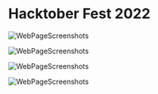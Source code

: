 # Hacktober Fest 2022

![WebPageScreenshots](https://drive.google.com/file/d/1Q274bfGyQDCTr3LVs52wbBEvlY59FMMP/view?usp=sharing)

![WebPageScreenshots](https://drive.google.com/file/d/1T_QzK1M4A9GueaGlYu-r6jSVPlZN89ji/view?usp=sharing)

![WebPageScreenshots](https://drive.google.com/file/d/16zS1tx-jKk0ep5TlAEycppJUHjdFgmTs/view?usp=sharing)

![WebPageScreenshots](https://drive.google.com/file/d/11j1csxJOqYKLhtv9LAEc5wXdY78auX_q/view?usp=sharing)